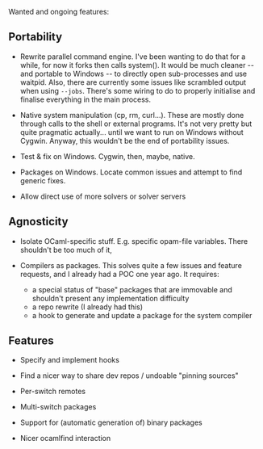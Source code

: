 Wanted and ongoing features:


## Portability

- Rewrite parallel command engine.
  I've been wanting to do that for a while, for now it forks then calls system(). It would be much cleaner -- and portable to Windows -- to directly open sub-processes and use waitpid. Also, there are currently some issues like scrambled output when using `--jobs`. There's some wiring to do to properly initialise and finalise everything in the main process.

- Native system manipulation (cp, rm, curl...).
  These are mostly done through calls to the shell or external programs. It's not very pretty but quite pragmatic actually... until we want to run on Windows without Cygwin. Anyway, this wouldn't be the end of portability issues.

- Test & fix on Windows.
  Cygwin, then, maybe, native.

- Packages on Windows.
  Locate common issues and attempt to find generic fixes.

- Allow direct use of more solvers or solver servers


## Agnosticity

- Isolate OCaml-specific stuff.
  E.g. specific opam-file variables. There shouldn't be too much of it, 

- Compilers as packages.
  This solves quite a few issues and feature requests, and I already had a POC one year ago. It requires:
    - a special status of "base" packages that are immovable and shouldn't present any implementation difficulty
    - a repo rewrite (I already had this)
    - a hook to generate and update a package for the system compiler


## Features

- Specify and implement hooks

- Find a nicer way to share dev repos / undoable "pinning sources"

- Per-switch remotes

- Multi-switch packages

- Support for (automatic generation of) binary packages

- Nicer ocamlfind interaction
